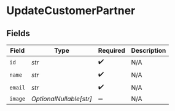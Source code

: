 # UpdateCustomerPartner


## Fields

| Field                   | Type                    | Required                | Description             |
| ----------------------- | ----------------------- | ----------------------- | ----------------------- |
| `id`                    | *str*                   | :heavy_check_mark:      | N/A                     |
| `name`                  | *str*                   | :heavy_check_mark:      | N/A                     |
| `email`                 | *str*                   | :heavy_check_mark:      | N/A                     |
| `image`                 | *OptionalNullable[str]* | :heavy_minus_sign:      | N/A                     |